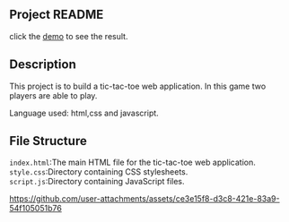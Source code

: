 ## Project README
click the [demo](http://127.0.0.1:5500/index.html) to see the result.

## Description

This project is to build a tic-tac-toe  web application. In this game two players are able to play.


Language used: html,css and javascript.

## File Structure

```index.html```:The main HTML file for the tic-tac-toe web application.</br>
```style.css```:Directory containing CSS stylesheets.</br>
```script.js```:Directory containing JavaScript files.

https://github.com/user-attachments/assets/ce3e15f8-d3c8-421e-83a9-54f105051b76
